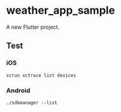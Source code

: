 # weather_app_sample

A new Flutter project.

## Test

### iOS

`xcrun xctrace list devices`

### Android

`./sdkmanager --list`